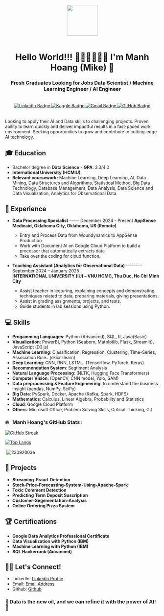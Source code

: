 <div id="header" align="center">
  <img src="https://media2.giphy.com/media/v1.Y2lkPTc5MGI3NjExYXBydDJ6cjRrdHdyYWc0cDNzM2c0MWEzZmc4ZzVidHNxdm1iOTdnMSZlcD12MV9pbnRlcm5hbF9naWZfYnlfaWQmY3Q9Zw/f4ztZcdm9Fi90vL4Zd/giphy.gif" width="100"/>
</div>

<p align="center"><img src="https://komarev.com/ghpvc/?username=23092003e&style=flat-square&color=green" alt=""></p>

<h1 align="center">Hello World!!! 👋🏻👋🏻👋🏻 I'm Manh Hoang (Mike) 🤖 </h1>
<h3 align="center"> Fresh Graduates Looking for Jobs Data Scientist / Machine Learning Engineer / AI Engineer </h3>

<div align="center" style="padding: 20px;">
  <div id="badges">
    <a href="https://www.linkedin.com/in/hvmanh2309/">
      <img src="https://img.shields.io/badge/LinkedIn-blue?style=for-the-badge&logo=linkedin&logoColor=white" alt="LinkedIn Badge"/>
    </a>
    <a href="https://www.kaggle.com/mnhhongzz">
      <img src="https://img.shields.io/badge/Kaggle-white?style=for-the-badge&logo=kaggle&logoColor=blue" alt="Kaggle Badge"/>
    </a>
    <a href="mailto:hoangvanmanh2309@gmail.com">
      <img src="https://img.shields.io/badge/Gmail-red?style=for-the-badge&logo=gmail&logoColor=white" alt="Gmail Badge"/>
    </a>
    <a href="https://github.com/23092003e">
      <img src="https://img.shields.io/badge/GitHub-black?style=for-the-badge&logo=github&logoColor=white" alt="GitHub Badge"/>
    </a>
  </div>
</div>


Looking to apply their AI and Data skills to challenging projects. Proven ability to learn quickly and deliver impactful results in a fast-paced work environment. Seeking opportunities to grow and contribute to cutting-edge AI technology.  

## 🎓 Education
- Bachelor degree in **Data Science** - **GPA**: 3.3/4.0
- **International University (HCMIU)**
- **Relevant coursework:** Machine Learning, Deep Learning, AI, Data Mining, Data Structures and Algorithms, Statistical Method, Big Data Technology, Database Management, Data Analysis, Data Science and Data Visualization, Analytics for Observational Data.

## 🔭 Experience
- **Data Processing Specialist** ----- December 2024 - Present
  **AppSense Medicaid, Oklahoma City, Oklahoma, US (Remote)**
  
  - Entry and Process Data from Woundynamics to AppSense Production
  - Work with Document AI on Google Cloud Platform to build a processor that automatically extracts data
  - Take over the coding for cloud function.
  
- **Teaching Assistant (Analytics for Observational Data)** -------- September 2024 – January 2025                  
  **INTERNATIONAL UNIVERSITY (IU) – VNU HCMC, Thu Duc, Ho Chi Minh City**
  - Assist teacher in lecturing, explaining concepts and demonstrating techniques related to data, preparing materials, giving presentations.
  - Assist in grading assignments, projects, and tests.
  - Guide students in lab sessions using Python.

## 💻 Skills
- **Progamming Languages**: Python (Advanced), SQL, R, Java(Basic)
- **Visualization**: PowerBI, Python (Seaborn, Matplotlib, Flask, Streamlit), JavaScript (D3.js)
- **Machine Learning**: Classification, Regression, Clustering, Time-Series, Association Rule.. (skicit-learn)
- **Deep Learning**: CNN, RNN, LSTM... (Tensorflow, PyTorch, Keras)
- **Recommendation System**: Segtiment Analysis
- **Natural Language Processing**: (NLTK, Hugging Face Transformers)
- **Computer Vision**: (OpenCV, CNN model, Yolo, SAM)
- **Data preprocessing & Feature Engineering**: to understand the business insight (pandas, NumPy, SciPy)
- **Big Data**: PySpark, Docker, Apache (Kafka, Spark, HDFS)
- **Mathematics**: Calculus, Linear Algebra, Probability and Statistics
- **Cloud**: Google Cloud Platform
- **Others**: Microsoft Office, Problem Solving Skills, Critical Thinking, Git

### 🔥 &nbsp; Manh Hoang's GitHub Stats :
[![GitHub Streak](http://github-readme-streak-stats.herokuapp.com?user=23092003e&theme=dark&background=000000)](https://git.io/streak-stats)

[![Top Langs](https://github-readme-stats.vercel.app/api/top-langs/?username=23092003e&layout=compact&theme=vision-friendly-dark)](https://github.com/23092003e/github-readme-stats)

<p>&nbsp;<img align="center" src="https://github-readme-stats.vercel.app/api?username=23092003e&show_icons=true&locale=en&theme=vision-friendly-dark" alt="23092003e" /></p>

## 🚀 Projects
- **Streaming-Fraud-Detection**
- **Stock-Price-Forecasting-System-Using-Apache-Spark**
- **Toxic Comment Detection**
- **Predicting Term Deposit Suscription**
- **Customer-Segementation-Analysis**
- **Online Ordering Pizza System**


## 🏆 Certifications
- **Google Data Analytics Professional Certificate**
- **Data Visualization with Python (IBM)**
- **Machine Learning with Python (IBM)**
- **SQL Hackerrank (Advanced)**

## 🤝🏽 Let's Connect!
- LinkedIn: [LinkedIn Profile](https://www.linkedin.com/in/hvmanh2309/)
- Email: [Email Address](mailto:hoangvanmanh2309@gmail.com)
- Github: [Github](https://github.com/23092003e/23092003e/)

### 🤖 Data is the new oil, and we can refine it with the power of AI! 🚀
